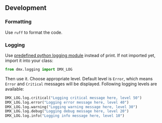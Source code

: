 ## Development

### Formatting

Use `ruff` to format the code.

### Logging

Use [predefined python logging module](https://docs.python.org/3/library/logging.html?highlight=logging#module-logging) instead of print. If not imported yet, import it into your class:

```python
from dmx.logging import DMX_LOG
```

Then use it. Choose appropriate level. Default level is `Error`, which means `Error` and `Critical` messages will be displayed. Following logging levels are available:

```python
DMX_LOG.log.critical("Logging critical message here, level 50")
DMX_LOG.log.error("Logging error message here, level 40")
DMX_LOG.log.warning("Logging warning message here, level 30")
DMX_LOG.log.debug("Logging debug message here, level 20")
DMX_LOG.log.info("Logging info message here, level 10")
```

